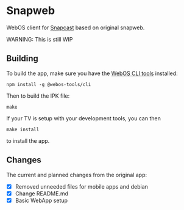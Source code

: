 # Snapweb

WebOS client for [Snapcast](https://github.com/badaix/snapcast) based on original snapweb.

WARNING: This is still WIP 

## Building

To build the app, make sure you have the [WebOS CLI tools](https://webostv.developer.lge.com/develop/tools/cli-installation) installed:
```
npm install -g @webos-tools/cli
```

Then to build the IPK file:
```
make
```

If your TV is setup with your development tools, you can then
```
make install
```

to install the app.



## Changes 

The current and planned changes from the original app:

- [X] Removed unneeded files for mobile apps and debian
- [X] Change README.md
- [X] Basic WebApp setup